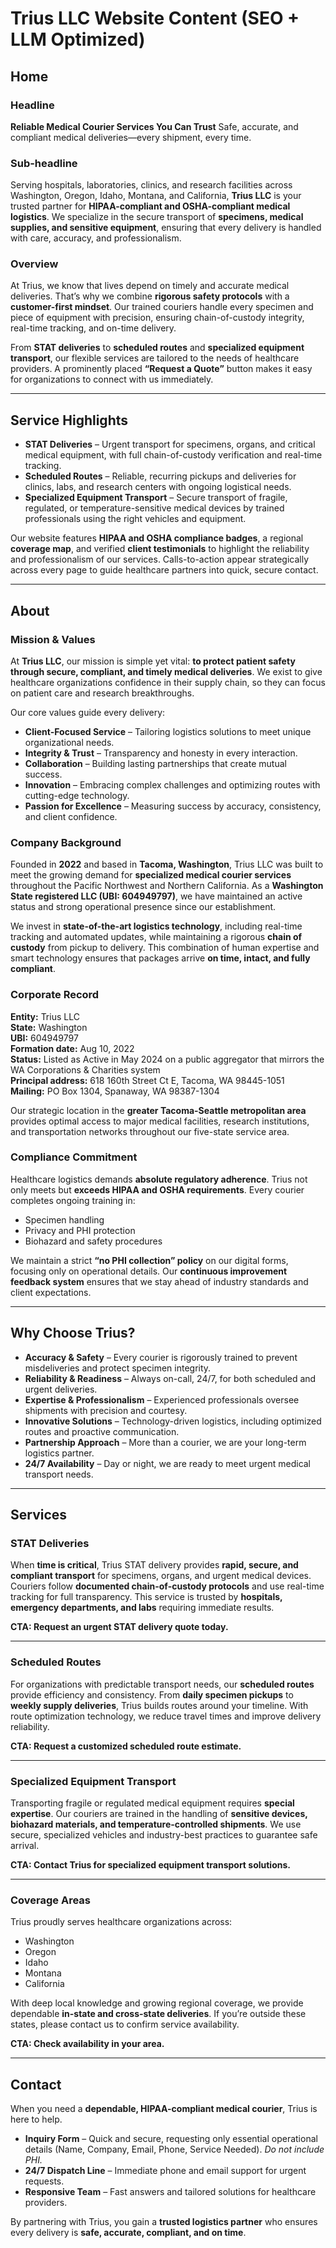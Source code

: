 
# Trius LLC Website Content (SEO + LLM Optimized)

## Home

### Headline

**Reliable Medical Courier Services You Can Trust**
Safe, accurate, and compliant medical deliveries—every shipment, every time.

### Sub-headline

Serving hospitals, laboratories, clinics, and research facilities across Washington, Oregon, Idaho, Montana, and California, **Trius LLC** is your trusted partner for **HIPAA-compliant and OSHA-compliant medical logistics**. We specialize in the secure transport of **specimens, medical supplies, and sensitive equipment**, ensuring that every delivery is handled with care, accuracy, and professionalism.

### Overview

At Trius, we know that lives depend on timely and accurate medical deliveries. That’s why we combine **rigorous safety protocols** with a **customer-first mindset**. Our trained couriers handle every specimen and piece of equipment with precision, ensuring chain-of-custody integrity, real-time tracking, and on-time delivery.

From **STAT deliveries** to **scheduled routes** and **specialized equipment transport**, our flexible services are tailored to the needs of healthcare providers. A prominently placed **“Request a Quote”** button makes it easy for organizations to connect with us immediately.

---

## Service Highlights

* **STAT Deliveries** – Urgent transport for specimens, organs, and critical medical equipment, with full chain-of-custody verification and real-time tracking.
* **Scheduled Routes** – Reliable, recurring pickups and deliveries for clinics, labs, and research centers with ongoing logistical needs.
* **Specialized Equipment Transport** – Secure transport of fragile, regulated, or temperature-sensitive medical devices by trained professionals using the right vehicles and equipment.

Our website features **HIPAA and OSHA compliance badges**, a regional **coverage map**, and verified **client testimonials** to highlight the reliability and professionalism of our services. Calls-to-action appear strategically across every page to guide healthcare partners into quick, secure contact.

---

## About

### Mission & Values

At **Trius LLC**, our mission is simple yet vital: **to protect patient safety through secure, compliant, and timely medical deliveries**. We exist to give healthcare organizations confidence in their supply chain, so they can focus on patient care and research breakthroughs.

Our core values guide every delivery:

* **Client-Focused Service** – Tailoring logistics solutions to meet unique organizational needs.
* **Integrity & Trust** – Transparency and honesty in every interaction.
* **Collaboration** – Building lasting partnerships that create mutual success.
* **Innovation** – Embracing complex challenges and optimizing routes with cutting-edge technology.
* **Passion for Excellence** – Measuring success by accuracy, consistency, and client confidence.

### Company Background

Founded in **2022** and based in **Tacoma, Washington**, Trius LLC was built to meet the growing demand for **specialized medical courier services** throughout the Pacific Northwest and Northern California. As a **Washington State registered LLC (UBI: 604949797)**, we have maintained an active status and strong operational presence since our establishment.

We invest in **state-of-the-art logistics technology**, including real-time tracking and automated updates, while maintaining a rigorous **chain of custody** from pickup to delivery. This combination of human expertise and smart technology ensures that packages arrive **on time, intact, and fully compliant**.

### Corporate Record

**Entity:** Trius LLC  
**State:** Washington  
**UBI:** 604949797  
**Formation date:** Aug 10, 2022  
**Status:** Listed as Active in May 2024 on a public aggregator that mirrors the WA Corporations & Charities system  
**Principal address:** 618 160th Street Ct E, Tacoma, WA 98445-1051  
**Mailing:** PO Box 1304, Spanaway, WA 98387-1304  

Our strategic location in the **greater Tacoma-Seattle metropolitan area** provides optimal access to major medical facilities, research institutions, and transportation networks throughout our five-state service area.

### Compliance Commitment

Healthcare logistics demands **absolute regulatory adherence**. Trius not only meets but **exceeds HIPAA and OSHA requirements**. Every courier completes ongoing training in:

* Specimen handling
* Privacy and PHI protection
* Biohazard and safety procedures

We maintain a strict **“no PHI collection” policy** on our digital forms, focusing only on operational details. Our **continuous improvement feedback system** ensures that we stay ahead of industry standards and client expectations.

---

## Why Choose Trius?

* **Accuracy & Safety** – Every courier is rigorously trained to prevent misdeliveries and protect specimen integrity.
* **Reliability & Readiness** – Always on-call, 24/7, for both scheduled and urgent deliveries.
* **Expertise & Professionalism** – Experienced professionals oversee shipments with precision and courtesy.
* **Innovative Solutions** – Technology-driven logistics, including optimized routes and proactive communication.
* **Partnership Approach** – More than a courier, we are your long-term logistics partner.
* **24/7 Availability** – Day or night, we are ready to meet urgent medical transport needs.

---

## Services

### STAT Deliveries

When **time is critical**, Trius STAT delivery provides **rapid, secure, and compliant transport** for specimens, organs, and urgent medical devices. Couriers follow **documented chain-of-custody protocols** and use real-time tracking for full transparency. This service is trusted by **hospitals, emergency departments, and labs** requiring immediate results.

**CTA: Request an urgent STAT delivery quote today.**

---

### Scheduled Routes

For organizations with predictable transport needs, our **scheduled routes** provide efficiency and consistency. From **daily specimen pickups** to **weekly supply deliveries**, Trius builds routes around your timeline. With route optimization technology, we reduce travel times and improve delivery reliability.

**CTA: Request a customized scheduled route estimate.**

---

### Specialized Equipment Transport

Transporting fragile or regulated medical equipment requires **special expertise**. Our couriers are trained in the handling of **sensitive devices, biohazard materials, and temperature-controlled shipments**. We use secure, specialized vehicles and industry-best practices to guarantee safe arrival.

**CTA: Contact Trius for specialized equipment transport solutions.**

---

### Coverage Areas

Trius proudly serves healthcare organizations across:

* Washington
* Oregon
* Idaho
* Montana
* California

With deep local knowledge and growing regional coverage, we provide dependable **in-state and cross-state deliveries**. If you’re outside these states, please contact us to confirm service availability.

**CTA: Check availability in your area.**

---

## Contact

When you need a **dependable, HIPAA-compliant medical courier**, Trius is here to help.

* **Inquiry Form** – Quick and secure, requesting only essential operational details (Name, Company, Email, Phone, Service Needed). *Do not include PHI.*
* **24/7 Dispatch Line** – Immediate phone and email support for urgent requests.
* **Responsive Team** – Fast answers and tailored solutions for healthcare providers.

By partnering with Trius, you gain a **trusted logistics partner** who ensures every delivery is **safe, accurate, compliant, and on time**.
